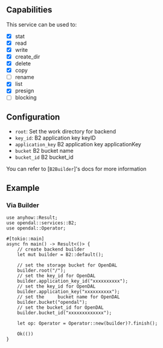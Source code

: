 ## Capabilities

This service can be used to:

- [x] stat
- [x] read
- [x] write
- [x] create_dir
- [x] delete
- [x] copy
- [ ] rename
- [x] list
- [x] presign
- [ ] blocking

## Configuration

- `root`: Set the work directory for backend
- `key_id`: B2 application key keyID
- `application_key` B2 application key applicationKey
- `bucket` B2 bucket name
- `bucket_id` B2 bucket_id

You can refer to [`B2Builder`]'s docs for more information

## Example

### Via Builder

```rust,no_run
use anyhow::Result;
use opendal::services::B2;
use opendal::Operator;

#[tokio::main]
async fn main() -> Result<()> {
    // create backend builder
    let mut builder = B2::default();

    // set the storage bucket for OpenDAL
    builder.root("/");
    // set the key_id for OpenDAL
    builder.application_key_id("xxxxxxxxxx");
    // set the key_id for OpenDAL
    builder.application_key("xxxxxxxxxx");
    // set the     bucket name for OpenDAL
    builder.bucket("opendal");
    // set the bucket_id for OpenDAL
    builder.bucket_id("xxxxxxxxxxxxx");

    let op: Operator = Operator::new(builder)?.finish();

    Ok(())
}
```

